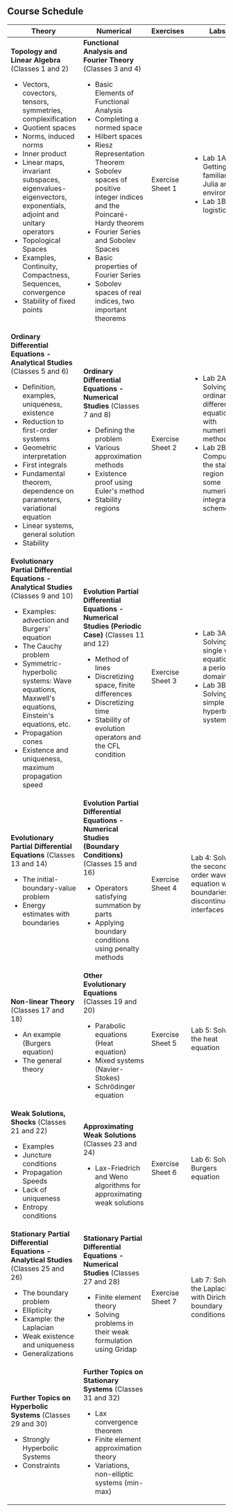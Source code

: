 ## Course Schedule

<table>
  <thead>
    <tr>
      <th>Theory</th>
      <th>Numerical</th>
      <th>Exercises</th>
      <th>Labs</th>
    </tr>
  </thead>
  <tbody>
    <tr>
      <td><strong>Topology and Linear Algebra</strong> (Classes 1 and 2)
        <ul>
          <li>Vectors, covectors, tensors, symmetries, complexification</li>
          <li>Quotient spaces</li>
          <li>Norms, induced norms</li>
          <li>Inner product</li>
          <li>Linear maps, invariant subspaces, eigenvalues-eigenvectors, exponentials, adjoint and unitary operators</li>
          <li>Topological Spaces</li>
          <li>Examples, Continuity, Compactness, Sequences, convergence</li>
          <li>Stability of fixed points</li>
        </ul>
      </td>
      <td><strong>Functional Analysis and Fourier Theory</strong> (Classes 3 and 4)
        <ul>
          <li>Basic Elements of Functional Analysis</li>
          <li>Completing a normed space</li>
          <li>Hilbert spaces</li>
          <li>Riesz Representation Theorem</li>
          <li>Sobolev spaces of positive integer indices and the Poincaré-Hardy theorem</li>
          <li>Fourier Series and Sobolev Spaces</li>
          <li>Basic properties of Fourier Series</li>
          <li>Sobolev spaces of real indices, two important theorems</li>
        </ul>
      </td>
      <td>Exercise Sheet 1</td>
      <td>
        <ul>
          <li>Lab 1A: Getting familiar with Julia and its environment</li>
          <li>Lab 1B: The logistic map</li>
        </ul>
      </td>
    </tr>
    <tr>
      <td><strong>Ordinary Differential Equations - Analytical Studies</strong> (Classes 5 and 6)
        <ul>
          <li>Definition, examples, uniqueness, existence</li>
          <li>Reduction to first-order systems</li>
          <li>Geometric interpretation</li>
          <li>First integrals</li>
          <li>Fundamental theorem, dependence on parameters, variational equation</li>
          <li>Linear systems, general solution</li>
          <li>Stability</li>
        </ul>
      </td>
      <td><strong>Ordinary Differential Equations - Numerical Studies</strong> (Classes 7 and 8)
        <ul>
          <li>Defining the problem</li>
          <li>Various approximation methods</li>
          <li>Existence proof using Euler's method</li>
          <li>Stability regions</li>
        </ul>
      </td>
      <td>Exercise Sheet 2</td>
      <td>
        <ul>
          <li>Lab 2A: Solving ordinary differential equations with numerical methods</li>
          <li>Lab 2B: Computing the stability region of some numerical integration schemes</li>
        </ul>
      </td>
    </tr>
    <tr>
      <td><strong>Evolutionary Partial Differential Equations - Analytical Studies</strong> (Classes 9 and 10)
        <ul>
          <li>Examples: advection and Burgers' equation</li>
          <li>The Cauchy problem</li>
          <li>Symmetric-hyperbolic systems: Wave equations, Maxwell's equations, Einstein's equations, etc.</li>
          <li>Propagation cones</li>
          <li>Existence and uniqueness, maximum propagation speed</li>
        </ul>
      </td>
      <td><strong>Evolution Partial Differential Equations - Numerical Studies (Periodic Case)</strong> (Classes 11 and 12)
        <ul>
          <li>Method of lines</li>
          <li>Discretizing space, finite differences</li>
          <li>Discretizing time</li>
          <li>Stability of evolution operators and the CFL condition</li>
        </ul>
      </td>
      <td>Exercise Sheet 3</td>
      <td>
        <ul>
          <li>Lab 3A: Solving a single wave equation in a periodic domain</li>
          <li>Lab 3B: Solving a simple hyperbolic system</li>
        </ul>
      </td>
    </tr>
    <tr>
      <td><strong>Evolutionary Partial Differential Equations</strong> (Classes 13 and 14)
        <ul>
          <li>The initial-boundary-value problem</li>
          <li>Energy estimates with boundaries</li>
        </ul>
      </td>
      <td><strong>Evolution Partial Differential Equations - Numerical Studies (Boundary Conditions)</strong> (Classes 15 and 16)
        <ul>
          <li>Operators satisfying summation by parts</li>
          <li>Applying boundary conditions using penalty methods</li>
        </ul>
      </td>
      <td>Exercise Sheet 4</td>
      <td>Lab 4: Solving the second-order wave equation with boundaries and discontinuous interfaces</td>
    </tr>
    <tr>
      <td><strong>Non-linear Theory</strong> (Classes 17 and 18)
        <ul>
          <li>An example (Burgers equation)</li>
          <li>The general theory</li>
        </ul>
      </td>
      <td><strong>Other Evolutionary Equations</strong> (Classes 19 and 20)
        <ul>
          <li>Parabolic equations (Heat equation)</li>
          <li>Mixed systems (Navier-Stokes)</li>
          <li>Schrödinger equation</li>
        </ul>
      </td>
      <td>Exercise Sheet 5</td>
      <td>Lab 5: Solving the heat equation</td>
    </tr>
    <tr>
      <td><strong>Weak Solutions, Shocks</strong> (Classes 21 and 22)
        <ul>
          <li>Examples</li>
          <li>Juncture conditions</li>
          <li>Propagation Speeds</li>
          <li>Lack of uniqueness</li>
          <li>Entropy conditions</li>
        </ul>
      </td>
      <td><strong>Approximating Weak Solutions</strong> (Classes 23 and 24)
        <ul>
          <li>Lax-Friedrich and Weno algorithms for approximating weak solutions</li>
        </ul>
      </td>
      <td>Exercise Sheet 6</td>
      <td>Lab 6: Solving Burgers equation</td>
    </tr>
    <tr>
      <td><strong>Stationary Partial Differential Equations - Analytical Studies</strong> (Classes 25 and 26)
        <ul>
          <li>The boundary problem</li>
          <li>Ellipticity</li>
          <li>Example: the Laplacian</li>
          <li>Weak existence and uniqueness</li>
          <li>Generalizations</li>
        </ul>
      </td>
      <td><strong>Stationary Partial Differential Equations - Numerical Studies</strong> (Classes 27 and 28)
        <ul>
          <li>Finite element theory</li>
          <li>Solving problems in their weak formulation using Gridap</li>
        </ul>
      </td>
      <td>Exercise Sheet 7</td>
      <td>Lab 7: Solving the Laplacian with Dirichlet boundary conditions</td>
    </tr>
    <tr>
      <td><strong>Further Topics on Hyperbolic Systems</strong> (Classes 29 and 30)
        <ul>
          <li>Strongly Hyperbolic Systems</li>
          <li>Constraints</li>
        </ul>
      </td>
      <td><strong>Further Topics on Stationary Systems</strong> (Classes 31 and 32)
        <ul>
          <li>Lax convergence theorem</li>
          <li>Finite element approximation theory</li>
          <li>Variations, non-elliptic systems (min-max)</li>
        </ul>
      </td>
      <td></td>
      <td></td>
    </tr>
  </tbody>
</table>

</body>
</html>
